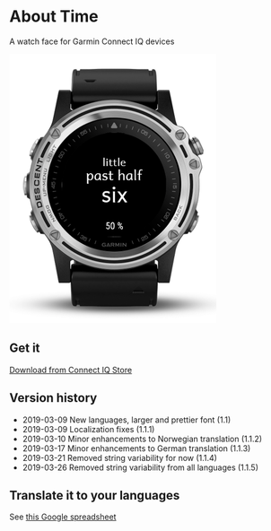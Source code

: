 # About Time
A watch face for Garmin Connect IQ devices

![little past half six](store/AboutTime.png?raw=true "Preview")

## Get it
[Download from Connect IQ Store](https://apps.garmin.com/en-US/apps/0379befa-5c10-4af3-918e-ce1bed1203d4)

## Version history
- 2019-03-09  New languages, larger and prettier font (1.1)
- 2019-03-09  Localization fixes (1.1.1)
- 2019-03-10  Minor enhancements to Norwegian translation (1.1.2)
- 2019-03-17  Minor enhancements to German translation (1.1.3)
- 2019-03-21  Removed string variability for now (1.1.4)
- 2019-03-26  Removed string variability from all languages (1.1.5)

## Translate it to your languages
See [this Google spreadsheet](https://docs.google.com/spreadsheets/d/1do69JMCDC96IovqAPbLKRZgPCvNDG_ZZbd3pL6XsQOQ/edit?usp=sharing)

